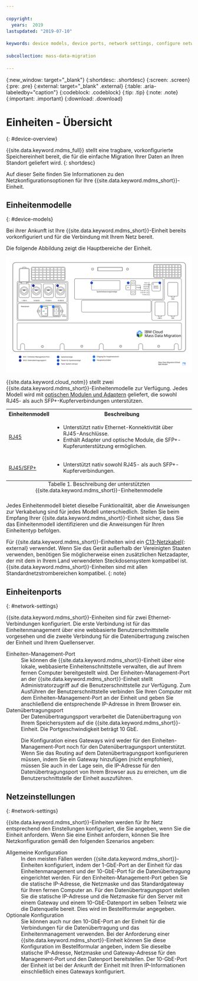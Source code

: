 ```yaml
---

copyright:
  years:  2019
lastupdated: "2019-07-10"

keywords: device models, device ports, network settings, configure network  

subcollection: mass-data-migration

---
```


{:new_window: target="_blank"}
{:shortdesc: .shortdesc}
{:screen: .screen}
{:pre: .pre}
{:external: target="_blank" .external}
{:table: .aria-labeledby="caption"}
{:codeblock: .codeblock}
{:tip: .tip}
{:note: .note}
{:important: .important}
{:download: .download}

# Einheiten - Übersicht
{: #device-overview}

{{site.data.keyword.mdms_full}} stellt eine tragbare, vorkonfigurierte Speichereinheit bereit, die für die einfache Migration Ihrer Daten an Ihren Standort geliefert wird.
{: shortdesc}

Auf dieser Seite finden Sie Informationen zu den Netzkonfigurationsoptionen für Ihre {{site.data.keyword.mdms_short}}-Einheit. 

## Einheitenmodelle
{: #device-models}

Bei ihrer Ankunft ist Ihre {{site.data.keyword.mdms_short}}-Einheit bereits vorkonfiguriert und für die Verbindung mit Ihrem Netz bereit.  

Die folgende Abbildung zeigt die Hauptbereiche der Einheit. 

<a href="https://{DomainName}/docs/api/content/mass-data-migration/images/mdms-device-rj45.svg">
  <img src="images/mdms-device-rj45.svg" alt="Ansicht der Mass Data Migration-Einheit von oben">
</a>

{{site.data.keyword.cloud_notm}} stellt zwei {{site.data.keyword.mdms_short}}-Einheitenmodelle zur Verfügung. Jedes Modell wird mit [optischen Modulen und Adaptern](/docs/infrastructure/mass-data-migration?topic=mass-data-migration-inventory-checklists) geliefert, die sowohl RJ45- als auch SFP+-Kupferverbindungen unterstützen.  

<table>
  <tr>
    <th>Einheitenmodell</th>
    <th>Beschreibung</th>
  </tr>
  <tr>
    <td><p><a href="/docs/infrastructure/mass-data-migration?topic=mass-data-migration-connect-device#set-up-RJ45-model">RJ45</a></p></td>
    <td>
      <ul>
        <li>Unterstützt nativ Ethernet-Konnektivität über RJ45-Anschlüsse. </li>
        <li>Enthält Adapter und optische Module, die SFP+-Kupferunterstützung ermöglichen. </li>
      </ul>
    </td>
  </tr>
  <tr>
    <td><p><a href="/docs/infrastructure/mass-data-migration?topic=mass-data-migration-connect-device#set-up-SFP+-model">RJ45/SFP+</a></p></td>
    <td>
      <ul>
        <li>Unterstützt nativ sowohl RJ45- als auch SFP+-Kupferverbindungen. </li>
      </ul>
    </td>
  </tr>
  <caption style="caption-side:bottom;">Tabelle 1. Beschreibung der unterstützten {{site.data.keyword.mdms_short}}-Einheitenmodelle</caption>
</table>

Jedes Einheitenmodell bietet dieselbe Funktionalität, aber die Anweisungen zur Verkabelung sind für jedes Modell unterschiedlich. Stellen Sie beim Empfang Ihrer {{site.data.keyword.mdms_short}}-Einheit sicher, dass Sie das Einheitenmodell identifizieren und die Anweisungen für Ihren Einheitentyp befolgen.   

Für {{site.data.keyword.mdms_short}}-Einheiten wird ein [C13-Netzkabel](https://en.wikipedia.org/wiki/IEC_60320){: external} verwendet. Wenn Sie das Gerät außerhalb der Vereinigten Staaten verwenden, benötigen Sie möglicherweise einen zusätzlichen Netzadapter, der mit dem in Ihrem Land verwendeten Steckdosensystem kompatibel ist. {{site.data.keyword.mdms_short}}-Einheiten sind mit allen Standardnetzstrombereichen kompatibel.
{: note}

## Einheitenports 
{: #network-settings}

{{site.data.keyword.mdms_short}}-Einheiten sind für zwei Ethernet-Verbindungen konfiguriert. Die erste Verbindung ist für das Einheitenmanagement über eine webbasierte Benutzerschnittstelle vorgesehen und die zweite Verbindung für die Datenübertragung zwischen der Einheit und Ihrem Quellenserver. 

<dl>
    <dt>Einheiten-Management-Port</dt>
        <dd>Sie können die {{site.data.keyword.mdms_short}}-Einheit über eine lokale, webbasierte Einheitenschnittstelle verwalten, die auf Ihrem fernen Computer bereitgestellt wird. Der Einheiten-Management-Port an der {{site.data.keyword.mdms_short}}-Einheit stellt Administratorzugriff auf die Benutzerschnittstelle zur Verfügung. Zum Ausführen der Benutzerschnittstelle verbinden Sie Ihren Computer mit dem Einheiten-Management-Port an der Einheit und geben Sie anschließend die entsprechende IP-Adresse in Ihrem Browser ein. </dd>
    <dt>Datenübertragungsport</dt>
        <dd>Der Datenübertragungsport verarbeitet die Datenübertragung von Ihrem Speichersystem auf die {{site.data.keyword.mdms_short}}-Einheit. Die Portgeschwindigkeit beträgt 10 GbE. </dd>
        <dd><p class="note">Die Konfiguration eines Gateways wird weder für den Einheiten-Management-Port noch für den Datenübertragungsport unterstützt. Wenn Sie das Routing auf dem Datenübertragungsport konfigurieren müssen, indem Sie ein Gateway hinzufügen (nicht empfohlen), müssen Sie auch in der Lage sein, die IP-Adresse für den Datenübertragungsport von Ihrem Browser aus zu erreichen, um die Benutzerschnittstelle der Einheit auszuführen. </p></dd>
</dl>

## Netzeinstellungen
{: #network-settings}

{{site.data.keyword.mdms_short}}-Einheiten werden für Ihr Netz entsprechend den Einstellungen konfiguriert, die Sie angeben, wenn Sie die Einheit anfordern. Wenn Sie eine Einheit anfordern, können Sie Ihre Netzkonfiguration gemäß den folgenden Szenarios angeben: 

<dl>
    <dt>Allgemeine Konfiguration</dt>
        <dd>In den meisten Fällen werden {{site.data.keyword.mdms_short}}-Einheiten konfiguriert, indem der 1-GbE-Port an der Einheit für das Einheitenmanagement und der 10-GbE-Port für die Datenübertragung eingerichtet werden. Für den Einheiten-Management-Port geben Sie die statische IP-Adresse, die Netzmaske und das Standardgateway für Ihren fernen Computer an. Für den Datenübertragungsport stellen Sie die statische IP-Adresse und die Netzmaske für den Server mit einem Gateway und einem 10-GbE-Datenport im selben Teilnetz wie die Datenquelle bereit. Dies wird im Bestellformular angegeben. </dd>
    <dt>Optionale Konfiguration</dt>
        <dd>Sie können auch nur den 10-GbE-Port an der Einheit für die Verbindungen für die Datenübertragung und das Einheitenmanagement verwenden. Bei der Anforderung einer {{site.data.keyword.mdms_short}}-Einheit können Sie diese Konfiguration im Bestellformular angeben, indem Sie dieselbe statische IP-Adresse, Netzmaske und Gateway-Adresse für den Management-Port und den Datenport bereitstellen. Der 10-GbE-Port der Einheit ist bei der Ankunft der Einheit mit Ihren IP-Informationen einschließlich eines Gateways konfiguriert. </dd>
</dl>
